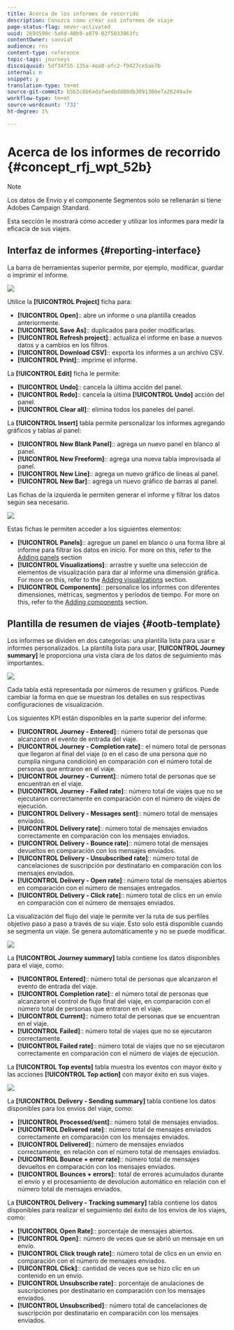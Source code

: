 ```yaml
---
title: Acerca de los informes de recorrido
description: Conozca cómo crear sus informes de viaje
page-status-flag: never-activated
uuid: 269d590c-5a6d-40b9-a879-02f5033863fc
contentOwner: sauviat
audience: rns
content-type: reference
topic-tags: journeys
discoiquuid: 5df34f55-135a-4ea8-afc2-f9427ce5ae7b
internal: n
snippet: y
translation-type: tm+mt
source-git-commit: b5b3c8b6adafaedbdd80db3091300e7a26249a3e
workflow-type: tm+mt
source-wordcount: '732'
ht-degree: 1%

---
```



# Acerca de los informes de recorrido {#concept_rfj_wpt_52b}

>[!NOTE]
>
>Los datos de Envío y el componente Segmentos solo se rellenarán si tiene Adobes Campaign Standard.

Esta sección le mostrará cómo acceder y utilizar los informes para medir la eficacia de sus viajes.

## Interfaz de informes {#reporting-interface}

La barra de herramientas superior permite, por ejemplo, modificar, guardar o imprimir el informe.

![](../assets/dynamic_report_toolbar.png)

Utilice la **[!UICONTROL Project]** ficha para:

* **[!UICONTROL Open]**:: abre un informe o una plantilla creados anteriormente.
* **[!UICONTROL Save As]**:: duplicados para poder modificarlas.
* **[!UICONTROL Refresh project]**:: actualiza el informe en base a nuevos datos y a cambios en los filtros.
* **[!UICONTROL Download CSV]**:: exporta los informes a un archivo CSV.
* **[!UICONTROL Print]**:: imprime el informe.

La **[!UICONTROL Edit]** ficha le permite:

* **[!UICONTROL Undo]**:: cancela la última acción del panel.
* **[!UICONTROL Redo]**:: cancela la última **[!UICONTROL Undo]** acción del panel.
* **[!UICONTROL Clear all]**:: elimina todos los paneles del panel.

La **[!UICONTROL Insert]** tabla permite personalizar los informes agregando gráficos y tablas al panel:

* **[!UICONTROL New Blank Panel]**:: agrega un nuevo panel en blanco al panel.
* **[!UICONTROL New Freeform]**:: agrega una nueva tabla improvisada al panel.
* **[!UICONTROL New Line]**:: agrega un nuevo gráfico de líneas al panel.
* **[!UICONTROL New Bar]**:: agrega un nuevo gráfico de barras al panel.

Las fichas de la izquierda le permiten generar el informe y filtrar los datos según sea necesario.

![](../assets/dynamic_report_interface.png)

Estas fichas le permiten acceder a los siguientes elementos:

* **[!UICONTROL Panels]**:: agregue un panel en blanco o una forma libre al informe para filtrar los datos en inicio. For more on this, refer to the [Adding panels](../reporting/creating-your-journey-reports.md#adding-panels) section
* **[!UICONTROL Visualizations]**:: arrastre y suelte una selección de elementos de visualización para dar al informe una dimensión gráfica. For more on this, refer to the [Adding visualizations](../reporting/creating-your-journey-reports.md#adding-visualizations) section.
* **[!UICONTROL Components]**:: personalice los informes con diferentes dimensiones, métricas, segmentos y períodos de tiempo. For more on this, refer to the [Adding components](../reporting/creating-your-journey-reports.md#adding-components) section.

## Plantilla de resumen de viajes {#ootb-template}

Los informes se dividen en dos categorías: una plantilla lista para usar e informes personalizados.
La plantilla lista para usar, **[!UICONTROL Journey summary]** le proporciona una vista clara de los datos de seguimiento más importantes.

![](../assets/dynamic_report_journey_8.png)

Cada tabla está representada por números de resumen y gráficos. Puede cambiar la forma en que se muestran los detalles en sus respectivas configuraciones de visualización.

Los siguientes KPI están disponibles en la parte superior del informe:

* **[!UICONTROL Journey - Entered]**:: número total de personas que alcanzaron el evento de entrada del viaje.
* **[!UICONTROL Journey - Completion rate]**:: el número total de personas que llegaron al final del viaje (o en el caso de una persona que no cumplía ninguna condición) en comparación con el número total de personas que entraron en el viaje.
* **[!UICONTROL Journey - Current]**:: número total de personas que se encuentran en el viaje.
* **[!UICONTROL Journey - Failed rate]**:: número total de viajes que no se ejecutaron correctamente en comparación con el número de viajes de ejecución.
* **[!UICONTROL Delivery - Messages sent]**:: número total de mensajes enviados.
* **[!UICONTROL Delivery rate]**:: número total de mensajes enviados correctamente en comparación con los mensajes enviados.
* **[!UICONTROL Delivery - Bounce rate]**:: número total de mensajes devueltos en comparación con los mensajes enviados.
* **[!UICONTROL Delivery - Unsubscribed rate]**:: número total de cancelaciones de suscripción por destinatario en comparación con los mensajes enviados.
* **[!UICONTROL Delivery - Open rate]**:: número total de mensajes abiertos en comparación con el número de mensajes entregados.
* **[!UICONTROL Delivery - Click rate]**:: número total de clics en un envío en comparación con el número de mensajes enviados.

La visualización del flujo del viaje le permite ver la ruta de sus perfiles objetivo paso a paso a través de su viaje. Esto solo está disponible cuando se segmenta un viaje. Se genera automáticamente y no se puede modificar.

![](../assets/dynamic_report_journey_10.png)

La **[!UICONTROL Journey summary]** tabla contiene los datos disponibles para el viaje, como:

* **[!UICONTROL Entered]**:: número total de personas que alcanzaron el evento de entrada del viaje.
* **[!UICONTROL Completion rate]**:: el número total de personas que alcanzaron el control de flujo final del viaje, en comparación con el número total de personas que entraron en el viaje.
* **[!UICONTROL Current]**:: número total de personas que se encuentran en el viaje.
* **[!UICONTROL Failed]**:: número total de viajes que no se ejecutaron correctamente.
* **[!UICONTROL Failed rate]**:: número total de viajes que no se ejecutaron correctamente en comparación con el número de viajes de ejecución.

La **[!UICONTROL Top events]** tabla muestra los eventos con mayor éxito y las acciones **[!UICONTROL Top action]** con mayor éxito en sus viajes.

![](../assets/dynamic_report_journey_11.png)

La **[!UICONTROL Delivery - Sending summary]** tabla contiene los datos disponibles para los envíos del viaje, como:

* **[!UICONTROL Processed/sent]**:: número total de mensajes enviados.
* **[!UICONTROL Delivered rate]**:: número total de mensajes enviados correctamente en comparación con los mensajes enviados.
* **[!UICONTROL Delivered]**:: número de mensajes enviados correctamente, en relación con el número total de mensajes enviados.
* **[!UICONTROL Bounce + error rate]**:: número total de mensajes devueltos en comparación con los mensajes enviados.
* **[!UICONTROL Bounces + errors]**:: total de errores acumulados durante el envío y el procesamiento de devolución automático en relación con el número total de mensajes enviados.

La **[!UICONTROL Delivery - Tracking summary]** tabla contiene los datos disponibles para realizar el seguimiento del éxito de los envíos de los viajes, como:

* **[!UICONTROL Open Rate]**:: porcentaje de mensajes abiertos.
* **[!UICONTROL Open]**:: número de veces que se abrió un mensaje en un envío.
* **[!UICONTROL Click trough rate]**:: número total de clics en un envío en comparación con el número de mensajes enviados.
* **[!UICONTROL Click]**:: cantidad de veces que se hizo clic en un contenido en un envío.
* **[!UICONTROL Unsubscribe rate]**:: porcentaje de anulaciones de suscripciones por destinatario en comparación con los mensajes enviados.
* **[!UICONTROL Unsubscribed]**:: número total de cancelaciones de suscripción por destinatario en comparación con los mensajes enviados.
